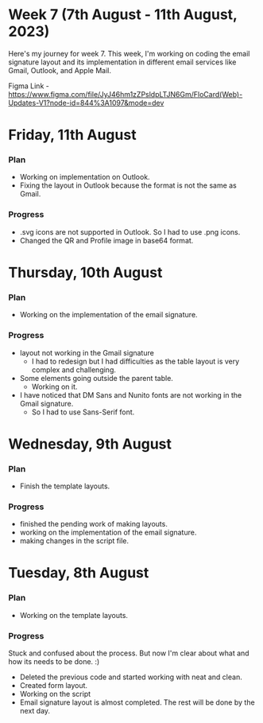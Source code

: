 # Week 7 (7th August - 11th August, 2023)
Here's my journey for week 7. This week, I'm working on coding the email signature layout and its implementation in different email services like Gmail, Outlook, and Apple Mail.

Figma Link - https://www.figma.com/file/JyJ46hm1zZPsldpLTJN6Gm/FloCard(Web)-Updates-V1?node-id=844%3A1097&mode=dev

# Friday, 11th August
<h3>Plan</h3>

* Working on implementation on Outlook.
* Fixing the layout in Outlook because the format is not the same as Gmail.

<h3>Progress</h3>

* .svg icons are not supported in Outlook. So I had to use .png icons.
* Changed the QR and Profile image in base64 format.


# Thursday, 10th August
<h3>Plan</h3>

* Working on the implementation of the email signature.

<h3>Progress</h3>

* layout not working in the Gmail signature 
  * I had to redesign but I had difficulties as the table layout is very complex and challenging.
* Some elements going outside the parent table.
  * Working on it.
* I have noticed that DM Sans and Nunito fonts are not working in the Gmail signature.
  * So I had to use Sans-Serif font.

# Wednesday, 9th August
<h3>Plan</h3>

* Finish the template layouts.
  
<h3>Progress</h3>

* finished the pending work of making layouts.
* working on the implementation of the email signature.
* making changes in the script file.

# Tuesday, 8th August

<h3>Plan</h3>

* Working on the template layouts.

<h3>Progress</h3>

Stuck and confused about the process. But now I'm clear about what and how its needs to be done. :)
* Deleted the previous code and started working with neat and clean.
* Created form layout.
* Working on the script
* Email signature layout is almost completed. The rest will be done by the next day.
